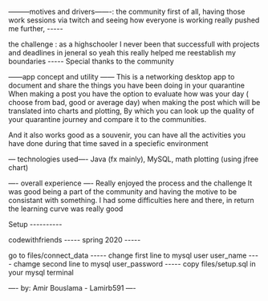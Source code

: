 ———motives and drivers——-:
  the community first of all, having those work sessions via twitch and seeing how everyone is working really pushed me further, -----  

  the challenge : as a highschooler I never been that successfull with projects and deadlines in jeneral so yeah this really helped me reestablish my boundaries ----- 
  Special thanks to the community
  

——app concept and utility —— 
This is a networking desktop app to document and share the things you have been doing in your quarantine 
When making a post you have the option to evaluate how was your day ( choose from bad, good or average day) when making the post which will be translated into charts and plotting,
By which you can look up the quality of your quarantine journey and compare it to the communities.

And it also works good as a souvenir, you can have all the activities you have done during that time saved in a speciefic environment 

— technologies used—-
Java (fx mainly), MySQL, math plotting (using jfree chart)

—- overall experience —-
Really enjoyed the process and the challenge 
It was good being a part of the community and having the motive to be consistant with something.
I had some difficulties here and there, in return the learning curve was really good 

Setup ----------


codewithfriends -----
spring 2020 -----

go to files/connect_data -----
change first line to mysql user user_name ----
chamge second line to mysql user_password -----
copy files/setup.sql in your mysql terminal

—- by:
Amir Bouslama -
Lamirb591 —-
